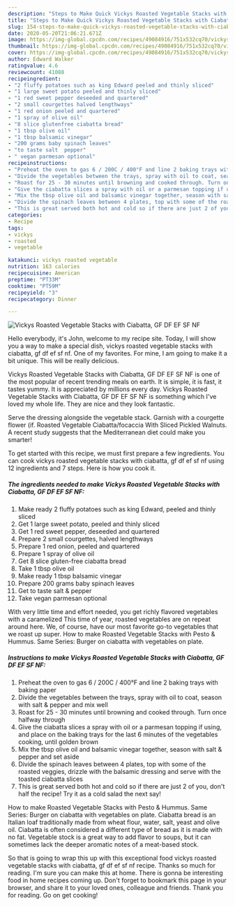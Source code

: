 ```yaml
---
description: "Steps to Make Quick Vickys Roasted Vegetable Stacks with Ciabatta, GF DF EF SF NF"
title: "Steps to Make Quick Vickys Roasted Vegetable Stacks with Ciabatta, GF DF EF SF NF"
slug: 154-steps-to-make-quick-vickys-roasted-vegetable-stacks-with-ciabatta-gf-df-ef-sf-nf
date: 2020-05-20T21:06:21.671Z
image: https://img-global.cpcdn.com/recipes/49084916/751x532cq70/vickys-roasted-vegetable-stacks-with-ciabatta-gf-df-ef-sf-nf-recipe-main-photo.jpg
thumbnail: https://img-global.cpcdn.com/recipes/49084916/751x532cq70/vickys-roasted-vegetable-stacks-with-ciabatta-gf-df-ef-sf-nf-recipe-main-photo.jpg
cover: https://img-global.cpcdn.com/recipes/49084916/751x532cq70/vickys-roasted-vegetable-stacks-with-ciabatta-gf-df-ef-sf-nf-recipe-main-photo.jpg
author: Edward Walker
ratingvalue: 4.6
reviewcount: 41088
recipeingredient:
- "2 fluffy potatoes such as king Edward peeled and thinly sliced"
- "1 large sweet potato peeled and thinly sliced"
- "1 red sweet pepper deseeded and quartered"
- "2 small courgettes halved lengthways"
- "1 red onion peeled and quartered"
- "1 spray of olive oil"
- "8 slice glutenfree ciabatta bread"
- "1 tbsp olive oil"
- "1 tbsp balsamic vinegar"
- "200 grams baby spinach leaves"
- "to taste salt  pepper"
- " vegan parmesan optional"
recipeinstructions:
- "Preheat the oven to gas 6 / 200C / 400°F and line 2 baking trays with baking paper"
- "Divide the vegetables between the trays, spray with oil to coat, season with salt &amp; pepper and mix well"
- "Roast for 25 - 30 minutes until browning and cooked through. Turn once halfway through"
- "Give the ciabatta slices a spray with oil or a parmesan topping if using, and place on the baking trays for the last 6 minutes of the vegetables cooking, until golden brown"
- "Mix the tbsp olive oil and balsamic vinegar together, season with salt &amp; pepper and set aside"
- "Divide the spinach leaves between 4 plates, top with some of the roasted veggies, drizzle with the balsamic dressing and serve with the toasted ciabatta slices"
- "This is great served both hot and cold so if there are just 2 of you, don&#39;t half the recipe! Try it as a cold salad the next say!"
categories:
- Recipe
tags:
- vickys
- roasted
- vegetable

katakunci: vickys roasted vegetable 
nutrition: 163 calories
recipecuisine: American
preptime: "PT33M"
cooktime: "PT59M"
recipeyield: "3"
recipecategory: Dinner

---
```



![Vickys Roasted Vegetable Stacks with Ciabatta, GF DF EF SF NF](https://img-global.cpcdn.com/recipes/49084916/751x532cq70/vickys-roasted-vegetable-stacks-with-ciabatta-gf-df-ef-sf-nf-recipe-main-photo.jpg)

Hello everybody, it's John, welcome to my recipe site. Today, I will show you a way to make a special dish, vickys roasted vegetable stacks with ciabatta, gf df ef sf nf. One of my favorites. For mine, I am going to make it a bit unique. This will be really delicious.

Vickys Roasted Vegetable Stacks with Ciabatta, GF DF EF SF NF is one of the most popular of recent trending meals on earth. It is simple, it is fast, it tastes yummy. It is appreciated by millions every day. Vickys Roasted Vegetable Stacks with Ciabatta, GF DF EF SF NF is something which I've loved my whole life. They are nice and they look fantastic.

Serve the dressing alongside the vegetable stack. Garnish with a courgette flower (if. Roasted Vegetable Ciabatta/focaccia With Sliced Pickled Walnuts. A recent study suggests that the Mediterranean diet could make you smarter!


To get started with this recipe, we must first prepare a few ingredients. You can cook vickys roasted vegetable stacks with ciabatta, gf df ef sf nf using 12 ingredients and 7 steps. Here is how you cook it.

<!--inarticleads1-->

##### The ingredients needed to make Vickys Roasted Vegetable Stacks with Ciabatta, GF DF EF SF NF:

1. Make ready 2 fluffy potatoes such as king Edward, peeled and thinly sliced
1. Get 1 large sweet potato, peeled and thinly sliced
1. Get 1 red sweet pepper, deseeded and quartered
1. Prepare 2 small courgettes, halved lengthways
1. Prepare 1 red onion, peeled and quartered
1. Prepare 1 spray of olive oil
1. Get 8 slice gluten-free ciabatta bread
1. Take 1 tbsp olive oil
1. Make ready 1 tbsp balsamic vinegar
1. Prepare 200 grams baby spinach leaves
1. Get to taste salt &amp; pepper
1. Take  vegan parmesan optional


With very little time and effort needed, you get richly flavored vegetables with a caramelized This time of year, roasted vegetables are on repeat around here. We, of course, have our most favorite go-to vegetables that we roast up super. How to make Roasted Vegetable Stacks with Pesto &amp; Hummus. Same Series: Burger on ciabatta with vegetables on plate. 

<!--inarticleads2-->

##### Instructions to make Vickys Roasted Vegetable Stacks with Ciabatta, GF DF EF SF NF:

1. Preheat the oven to gas 6 / 200C / 400°F and line 2 baking trays with baking paper
1. Divide the vegetables between the trays, spray with oil to coat, season with salt &amp; pepper and mix well
1. Roast for 25 - 30 minutes until browning and cooked through. Turn once halfway through
1. Give the ciabatta slices a spray with oil or a parmesan topping if using, and place on the baking trays for the last 6 minutes of the vegetables cooking, until golden brown
1. Mix the tbsp olive oil and balsamic vinegar together, season with salt &amp; pepper and set aside
1. Divide the spinach leaves between 4 plates, top with some of the roasted veggies, drizzle with the balsamic dressing and serve with the toasted ciabatta slices
1. This is great served both hot and cold so if there are just 2 of you, don&#39;t half the recipe! Try it as a cold salad the next say!


How to make Roasted Vegetable Stacks with Pesto &amp; Hummus. Same Series: Burger on ciabatta with vegetables on plate. Ciabatta bread is an Italian loaf traditionally made from wheat flour, water, salt, yeast and olive oil. Ciabatta is often considered a different type of bread as it is made with no fat. Vegetable stock is a great way to add flavor to soups, but it can sometimes lack the deeper aromatic notes of a meat-based stock. 

So that is going to wrap this up with this exceptional food vickys roasted vegetable stacks with ciabatta, gf df ef sf nf recipe. Thanks so much for reading. I'm sure you can make this at home. There is gonna be interesting food in home recipes coming up. Don't forget to bookmark this page in your browser, and share it to your loved ones, colleague and friends. Thank you for reading. Go on get cooking!
